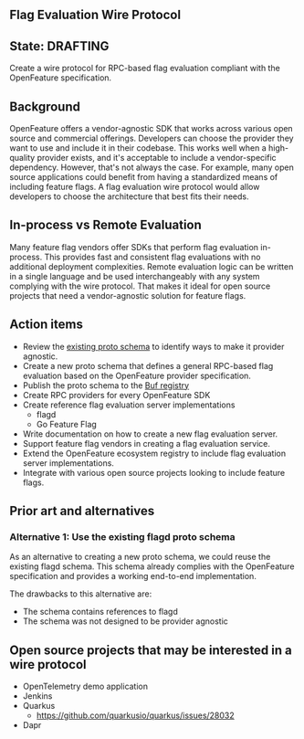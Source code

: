 ## Flag Evaluation Wire Protocol

## State: DRAFTING

Create a wire protocol for RPC-based flag evaluation compliant with the OpenFeature specification.

## Background

OpenFeature offers a vendor-agnostic SDK that works across various open source and commercial offerings.
Developers can choose the provider they want to use and include it in their codebase.
This works well when a high-quality provider exists, and it's acceptable to include a vendor-specific dependency.
However, that's not always the case.
For example, many open source applications could benefit from having a standardized means of including feature flags.
A flag evaluation wire protocol would allow developers to choose the architecture that best fits their needs.

## In-process vs Remote Evaluation

Many feature flag vendors offer SDKs that perform flag evaluation in-process.
This provides fast and consistent flag evaluations with no additional deployment complexities.
Remote evaluation logic can be written in a single language and be used interchangeably with any system complying with the wire protocol.
That makes it ideal for open source projects that need a vendor-agnostic solution for feature flags.

## Action items

- Review the [existing proto schema](https://github.com/open-feature/schemas/blob/main/protobuf/schema/v1/schema.proto) to identify ways to make it provider agnostic.
- Create a new proto schema that defines a general RPC-based flag evaluation based on the OpenFeature provider specification.
- Publish the proto schema to the [Buf registry](https://buf.build/open-feature)
- Create RPC providers for every OpenFeature SDK
- Create reference flag evaluation server implementations
  - flagd
  - Go Feature Flag
- Write documentation on how to create a new flag evaluation server.
- Support feature flag vendors in creating a flag evaluation service.
- Extend the OpenFeature ecosystem registry to include flag evaluation server implementations.
- Integrate with various open source projects looking to include feature flags.

## Prior art and alternatives

### Alternative 1: Use the existing flagd proto schema

As an alternative to creating a new proto schema, we could reuse the existing flagd schema.
This schema already complies with the OpenFeature specification and provides a working end-to-end implementation.

The drawbacks to this alternative are:

- The schema contains references to flagd
- The schema was not designed to be provider agnostic

## Open source projects that may be interested in a wire protocol

- OpenTelemetry demo application
- Jenkins
- Quarkus
  - https://github.com/quarkusio/quarkus/issues/28032
- Dapr
